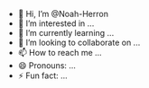 - 👋 Hi, I’m @Noah-Herron
- 👀 I’m interested in ...
- 🌱 I’m currently learning ...
- 💞️ I’m looking to collaborate on ...
- 📫 How to reach me ...
- 😄 Pronouns: ...
- ⚡ Fun fact: ...

<!---
Noah-Herron/Noah-Herron is a ✨ special ✨ repository because its `README.md` (this file) appears on your GitHub profile.
You can click the Preview link to take a look at your changes.
--->
